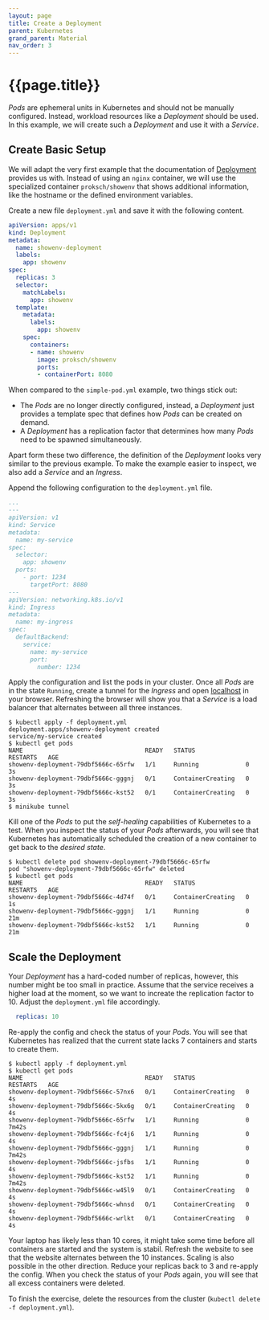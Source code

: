 ```yaml
---
layout: page
title: Create a Deployment
parent: Kubernetes
grand_parent: Material
nav_order: 3
---
```


# {{page.title}}

*Pods* are ephemeral units in Kubernetes and should not be manually configured.
Instead, workload resources like a *Deployment* should be used.
In this example, we will create such a *Deployment* and use it with a *Service*.

## Create Basic Setup

We will adapt the very first example that the documentation of [Deployment][k8s-deployment] provides us with.
Instead of using an `nginx` container, we will use the specialized container `proksch/showenv` that shows additional information, like the hostname or the defined environment variables.

Create a new file `deployment.yml` and save it with the following content.


[k8s-deployment]: https://kubernetes.io/docs/concepts/workloads/controllers/deployment/

```yml
apiVersion: apps/v1
kind: Deployment
metadata:
  name: showenv-deployment
  labels:
    app: showenv
spec:
  replicas: 3
  selector:
    matchLabels:
      app: showenv
  template:
    metadata:
      labels:
        app: showenv
    spec:
      containers:
      - name: showenv
        image: proksch/showenv
        ports:
        - containerPort: 8080
```

When compared to the `simple-pod.yml` example, two things stick out:

- The *Pods* are no longer directly configured, instead, a *Deployment* just provides a template spec that defines how *Pods* can be created on demand.
- A *Deployment* has a replication factor that determines how many *Pods* need to be spawned simultaneously.

Apart form these two difference, the definition of the *Deployment* looks very similar to the previous example.
To make the example easier to inspect, we also add a *Service* and an *Ingress*.

Append the following configuration to the `deployment.yml` file.

```yml
...
---
apiVersion: v1
kind: Service
metadata:
  name: my-service
spec:
  selector:
    app: showenv
  ports:
    - port: 1234
      targetPort: 8080
---
apiVersion: networking.k8s.io/v1
kind: Ingress
metadata:
  name: my-ingress
spec:
  defaultBackend:
    service:
      name: my-service
      port:
        number: 1234
```

Apply the configuration and list the pods in your cluster.
Once all *Pods* are in the state `Running`, create a tunnel for the *Ingress* and open [localhost](http://localhost/) in your browser.
Refreshing the browser will show you that a *Service* is a load balancer that alternates between all three instances.

    $ kubectl apply -f deployment.yml
    deployment.apps/showenv-deployment created
    service/my-service created
    $ kubectl get pods
    NAME                                  READY   STATUS              RESTARTS   AGE
    showenv-deployment-79dbf5666c-65rfw   1/1     Running             0          3s
    showenv-deployment-79dbf5666c-gggnj   0/1     ContainerCreating   0          3s
    showenv-deployment-79dbf5666c-kst52   0/1     ContainerCreating   0          3s
    $ minikube tunnel

Kill one of the *Pods* to put the *self-healing* capabilities of Kubernetes to a test.
When you inspect the status of your *Pods* afterwards, you will see that Kubernetes has automatically scheduled the creation of a new container to get back to the *desired state*.

    $ kubectl delete pod showenv-deployment-79dbf5666c-65rfw
    pod "showenv-deployment-79dbf5666c-65rfw" deleted
    $ kubectl get pods
    NAME                                  READY   STATUS              RESTARTS   AGE
    showenv-deployment-79dbf5666c-4d74f   0/1     ContainerCreating   0          1s
    showenv-deployment-79dbf5666c-gggnj   1/1     Running             0          21m
    showenv-deployment-79dbf5666c-kst52   1/1     Running             0          21m



## Scale the Deployment

Your *Deployment* has a hard-coded number of replicas, however, this number might be too small in practice.
Assume that the service receives a higher load at the moment, so we want to increate the replication factor to 10.
Adjust the `deployment.yml` file accordingly.

```yml
  replicas: 10
```

Re-apply the config and check the status of your *Pods*.
You will see that Kubernetes has realized that the current state lacks 7 containers and starts to create them.

    $ kubectl apply -f deployment.yml
    $ kubectl get pods
    NAME                                  READY   STATUS              RESTARTS   AGE
    showenv-deployment-79dbf5666c-57nx6   0/1     ContainerCreating   0          4s
    showenv-deployment-79dbf5666c-5kx6g   0/1     ContainerCreating   0          4s
    showenv-deployment-79dbf5666c-65rfw   1/1     Running             0          7m42s
    showenv-deployment-79dbf5666c-fc4j6   1/1     Running             0          4s
    showenv-deployment-79dbf5666c-gggnj   1/1     Running             0          7m42s
    showenv-deployment-79dbf5666c-jsfbs   1/1     Running             0          4s
    showenv-deployment-79dbf5666c-kst52   1/1     Running             0          7m42s
    showenv-deployment-79dbf5666c-w45l9   0/1     ContainerCreating   0          4s
    showenv-deployment-79dbf5666c-whnsd   0/1     ContainerCreating   0          4s
    showenv-deployment-79dbf5666c-wrlkt   0/1     ContainerCreating   0          4s

Your laptop has likely less than 10 cores, it might take some time before all containers are started and the system is stabil.
Refresh the website to see that the website alternates between the 10 instances.
Scaling is also possible in the other direction.
Reduce your replicas back to 3 and re-apply the config.
When you check the status of your *Pods* again, you will see that all excess containers were deleted.


To finish the exercise, delete the resources from the cluster (`kubectl delete -f deployment.yml`).

